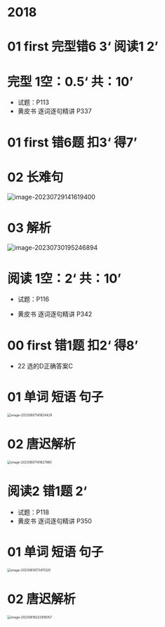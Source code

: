 # 2018



# 01 first  完型错6 3‘ 阅读1 2’



# 完型 1空：0.5‘ 共：10’  

* 试题：P113
* 黄皮书 逐词逐句精讲 P337



# 01 first  错6题 扣3‘ 得7’



# 02 长难句

![image-20230729141619400](https://cvp.oss-cn-shanghai.aliyuncs.com/picgo/202307291416607.png)

# 03 解析 

![image-20230730195246894](https://cvp.oss-cn-shanghai.aliyuncs.com/picgo/202307301952341.png)



# 阅读 1空：2‘ 共：10’  

* 试题：P116

* 黄皮书 逐词逐句精讲 P342

  



# 00 first  错1题 扣2‘ 得8’

* 22 选的D正确答案C



# 01 单词 短语 句子

<img src="https://cvp.oss-cn-shanghai.aliyuncs.com/picgo/202308071418593.png" alt="image-20230807141824429" style="zoom:50%;" />



# 02 唐迟解析

<img src="https://cvp.oss-cn-shanghai.aliyuncs.com/picgo/202308071416190.png" alt="image-20230807141627880" style="zoom:50%;" />



# 阅读2 错1题 2‘

* 试题：P118
* 黄皮书 逐词逐句精讲 P350



# 01 单词 短语 句子

<img src="https://cvp.oss-cn-shanghai.aliyuncs.com/picgo/202308141734444.png" alt="image-20230814173411320" style="zoom:50%;" />

# 02 唐迟解析

<img src="https://cvp.oss-cn-shanghai.aliyuncs.com/picgo/202308182229288.png" alt="image-20230818222918057" style="zoom:50%;" />

